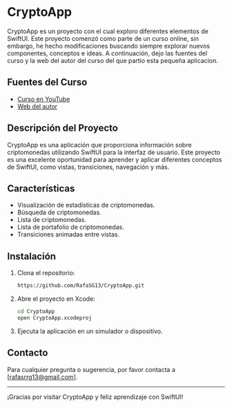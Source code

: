 # CryptoApp

CryptoApp es un proyecto con el cual exploro diferentes elementos de SwiftUI.
Este proyecto comenzó como parte de un curso online, sin embargo, he hecho modificaciones buscando siempre explorar nuevos componentes, conceptos e ideas.
A continuación, dejo las fuentes del curso y la web del autor del curso del que partio esta pequeña aplicacion.

## Fuentes del Curso

- [Curso en YouTube](https://www.youtube.com/watch?v=TTYKL6CfbSs&list=PLwvDm4Vfkdphbc3bgy_LpLRQ9DDfFGcFu)
- [Web del autor](https://www.swiftful-thinking.com)

## Descripción del Proyecto

CryptoApp es una aplicación que proporciona información sobre criptomonedas utilizando SwiftUI para la interfaz de usuario. Este proyecto es una excelente oportunidad para aprender y aplicar diferentes conceptos de SwiftUI, como vistas, transiciones, navegación y más.

## Características

- Visualización de estadísticas de criptomonedas.
- Búsqueda de criptomonedas.
- Lista de criptomonedas.
- Lista de portafolio de criptomonedas.
- Transiciones animadas entre vistas.

## Instalación

1. Clona el repositorio:
    ```bash
    https://github.com/RafaSG13/CryptoApp.git
    ```

2. Abre el proyecto en Xcode:
    ```bash
    cd CryptoApp
    open CryptoApp.xcodeproj
    ```

3. Ejecuta la aplicación en un simulador o dispositivo.

## Contacto

Para cualquier pregunta o sugerencia, por favor contacta a [rafasrrg13@gmail.com].

---

¡Gracias por visitar CryptoApp y feliz aprendizaje con SwiftUI!
